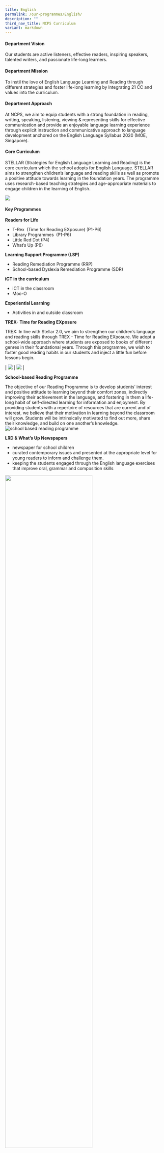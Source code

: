 ```yaml
---
title: English
permalink: /our-programmes/English/
description: ""
third_nav_title: NCPS Curriculum
variant: markdown
---
```

#### **Department Vision** 

Our students are active listeners, effective readers, inspiring speakers, talented writers, and passionate life-long learners.

#### **Department Mission**  

To instil the love of English Language Learning and Reading through different strategies and foster life-long learning by Integrating 21 CC and values into the curriculum.

#### **Department Approach**  
   
At NCPS, we aim to equip students with a strong foundation in reading, writing, speaking, listening, viewing &amp; representing skills for effective communication and provide an enjoyable language learning experience through explicit instruction and communicative approach to language development anchored on the English Language Syllabus 2020 (MOE, Singapore).

#### **Core Curriculum**  

STELLAR (Strategies for English Language Learning and Reading) is the core
curriculum which the school adopts for English Language. STELLAR aims to
strengthen children’s language and reading skills as well as promote a
positive attitude towards learning in the foundation years. The programme
uses research-based teaching strategies and age-appropriate materials to
engage children in the learning of English.

![](/images/Our%20Curriculum_English/what_is_stellar-feature-1024x348.jpg)

#### **Key Programmes**  
   
**Readers for Life**

* T-Rex&nbsp; (Time for Reading EXposure) (P1-P6)
* Library Programmes&nbsp; (P1-P6)
* Little Red Dot (P4)
* What’s Up (P6)

**Learning Support Programme (LSP)**

* Reading Remediation Programme (RRP)
* School-based Dyslexia Remediation Programme (SDR)

**iCT in the curriculum**

* iCT in the classroom
* Moo-O

**Experiential Learning**
* Activities in and outside classroom

**TREX- Time for Reading EXposure**

TREX: In line with Stellar 2.0, we aim to strengthen our children’s language and reading skills through TREX - Time for Reading EXposure. We adopt a school-wide approach where students are exposed to books of different genres in their foundational years. Through this programme, we wish to foster good reading habits in our students and inject a little fun before lessons begin.

| ![](/images/Our%20Curriculum_English/T%20rex1.png)     | ![](/images/Our%20Curriculum_English/T%20rex%202.png)    |   

**School-based Reading Programme**

The objective of our Reading Programme is to develop students’ interest and positive attitude to
learning beyond their comfort zones, indirectly improving their achievement in the language, and
fostering in them a life-long habit of self-directed learning for information and enjoyment. By
providing students with a repertoire of resources that are current and of interest, we believe that
their motivation in learning beyond the classroom will grow. Students will be intrinsically motivated
to find out more, share their knowledge, and build on one another’s knowledge.
![school based reading programme](/images/Our%20Curriculum_English/lib%20prgm%201.png)

**LRD &amp; What’s Up Newspapers** 

* newspaper for school children
*  curated contemporary issues and
presented at the appropriate level for young readers to inform and challenge them.
* keeping the students engaged through the English language exercises that improve oral, grammar and composition skills

<img src="/images/Our%20Curriculum_English/What's%20up.png" style="width:75%">


**What is learning support?**
   
Through specialised early intervention programmes, students are provided with structured curriculum to close their learning gaps with their peers.

The programmes are conducted by trained teachers who focused on building language skills in small groups of not more than ten students.

**iCT in the curriculum**

In Nan Chiau Primary School our self-directed learners:

* are intrinsically motivated to learn
* take ownership of their own learning
* manage and monitor their learning independently
* explore and sustain their interests beyond the curriculum

NCPS students are also connected learners who continually learn by:
* collaborating with their peers, the community and the world
* connecting a range of online and offline information sources

In addition , NCPS students are digital learners who leverage
technology for learning and can:
* find, think, apply and digitally create
* navigate the digital space in a safe and responsible way

![](/images/Our%20Curriculum_English/ict%20collated.png)

<img src="/images/Our%20Curriculum_English/moo%20o%20resized.png" style="width:75%">

###### **iCT**&nbsp;**in the curriculum:**&nbsp;Moo-O

<img src="/images/Our%20Curriculum_English/moo%20o%202%20final.png" style="width:75%">


**Experiential Learning**  
   
* Teaching English with hands-on activities can help language students learn and practice new vocabulary, grammar, ideas, and concepts
* Students learn in a variety of ways, so it is important to teach using multiple methods.&nbsp;By incorporating hands-on experiences in our English lessons, students have higher levels of engagement and learning

**Learning English Through Fun &amp; Games** 

* Games are a fun way to practise English – it can be a really motivating way to learn a language
* Games are also great for students who are shy or worried about making mistakes. It can give them an opportunity to communicate in English in a safe and fun way
* Games encourage teamwork, problem-solving and creativity – and everyone wins! Students can play together in a fun, supportive way and improve their English at the same time



![](/images/Our%20Curriculum_English/learning%20fun%20games.png)

<img src="/images/Our%20Curriculum_English/activities%20in%20the%20classroom.png" style="width:75%">

![](/images/Our%20Curriculum_English/experiential%20learning%20collated.png)